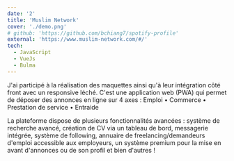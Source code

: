 ```yaml
---
date: '2'
title: 'Muslim Network'
cover: './demo.png'
# github: 'https://github.com/bchiang7/spotify-profile'
external: 'https://www.muslim-network.com/#/'
tech:
  - JavaScript
  - VueJs
  - Bulma
---
```


J'ai participé à la réalisation des maquettes ainsi qu'à leur intégration côté front avec un responsive léché.
C'est une application web (PWA) qui permet de déposer des annonces en ligne sur 4 axes :
Emploi • Commerce • Prestation de service • Entraide

La plateforme dispose de plusieurs fonctionnalités avancées : système de recherche avancé, création de CV via un tableau de bord, messagerie intégrée, système de following, annuaire de freelancing/demandeurs d'emploi accessible aux employeurs, un système premium pour la mise en avant d'annonces ou de son profil et bien d'autres !
